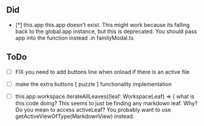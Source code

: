## Did

-   [*] this.app this.app doesn't exist. This might work because its falling back to the global.app instance, but this is deprecated. You should pass app into the function instead .in familyModal.ts

## ToDo

-   [ ] FIX you need to add buttons line when onload if there is an active file
-   [ ] make the extra buttons [ puzzle ] functionality implementation

-   [ ] this.app.workspace.iterateAllLeaves((leaf: WorkspaceLeaf) => { what is this code doing? This seems to just be finding any markdown leaf. Why? Do you mean to access activeLeaf? You probably want to use getActiveViewOfType(MarkdownView) instead.

